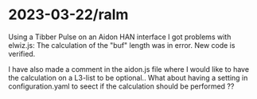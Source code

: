 2023-03-22/ralm
===============

Using a Tibber Pulse on an Aidon HAN interface I got problems with elwiz.js:
    The calculation of the "buf" length was in error.
    New code is verified.

I have also made a comment in the aidon.js file where I would like to have the calculation
on a L3-list to be optional..
What about having a setting in configuration.yaml to seect if the calculation should be performed ??